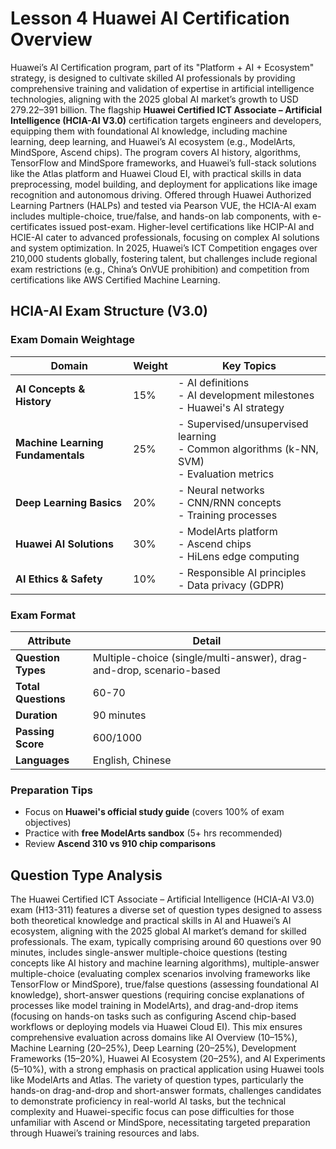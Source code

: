 # Lesson 4 Huawei AI Certification Overview
Huawei’s AI Certification program, part of its "Platform + AI + Ecosystem" strategy, is designed to cultivate skilled AI professionals by providing comprehensive training and validation of expertise in artificial intelligence technologies, aligning with the 2025 global AI market’s growth to USD 279.22–391 billion. The flagship **Huawei Certified ICT Associate – Artificial Intelligence (HCIA-AI V3.0)** certification targets engineers and developers, equipping them with foundational AI knowledge, including machine learning, deep learning, and Huawei’s AI ecosystem (e.g., ModelArts, MindSpore, Ascend chips). The program covers AI history, algorithms, TensorFlow and MindSpore frameworks, and Huawei’s full-stack solutions like the Atlas platform and Huawei Cloud EI, with practical skills in data preprocessing, model building, and deployment for applications like image recognition and autonomous driving. Offered through Huawei Authorized Learning Partners (HALPs) and tested via Pearson VUE, the HCIA-AI exam includes multiple-choice, true/false, and hands-on lab components, with e-certificates issued post-exam. Higher-level certifications like HCIP-AI and HCIE-AI cater to advanced professionals, focusing on complex AI solutions and system optimization. In 2025, Huawei’s ICT Competition engages over 210,000 students globally, fostering talent, but challenges include regional exam restrictions (e.g., China’s OnVUE prohibition) and competition from certifications like AWS Certified Machine Learning.

## HCIA-AI Exam Structure (V3.0)

### Exam Domain Weightage
| Domain | Weight | Key Topics |
|--------|--------|------------|
| **AI Concepts & History** | 15% | - AI definitions<br>- AI development milestones<br>- Huawei's AI strategy |
| **Machine Learning Fundamentals** | 25% | - Supervised/unsupervised learning<br>- Common algorithms (k-NN, SVM)<br>- Evaluation metrics |
| **Deep Learning Basics** | 20% | - Neural networks<br>- CNN/RNN concepts<br>- Training processes |
| **Huawei AI Solutions** | 30% | - ModelArts platform<br>- Ascend chips<br>- HiLens edge computing |
| **AI Ethics & Safety** | 10% | - Responsible AI principles<br>- Data privacy (GDPR) |

### Exam Format
| Attribute | Detail |
|-----------|--------|
| **Question Types** | Multiple-choice (single/multi-answer), drag-and-drop, scenario-based |
| **Total Questions** | 60-70 |
| **Duration** | 90 minutes |
| **Passing Score** | 600/1000 |
| **Languages** | English, Chinese |

### Preparation Tips
- Focus on **Huawei's official study guide** (covers 100% of exam objectives)
- Practice with **free ModelArts sandbox** (5+ hrs recommended)
- Review **Ascend 310 vs 910 chip comparisons**

## Question Type Analysis
The Huawei Certified ICT Associate – Artificial Intelligence (HCIA-AI V3.0) exam (H13-311) features a diverse set of question types designed to assess both theoretical knowledge and practical skills in AI and Huawei’s AI ecosystem, aligning with the 2025 global AI market’s demand for skilled professionals. The exam, typically comprising around 60 questions over 90 minutes, includes single-answer multiple-choice questions (testing concepts like AI history and machine learning algorithms), multiple-answer multiple-choice (evaluating complex scenarios involving frameworks like TensorFlow or MindSpore), true/false questions (assessing foundational AI knowledge), short-answer questions (requiring concise explanations of processes like model training in ModelArts), and drag-and-drop items (focusing on hands-on tasks such as configuring Ascend chip-based workflows or deploying models via Huawei Cloud EI). This mix ensures comprehensive evaluation across domains like AI Overview (10–15%), Machine Learning (20–25%), Deep Learning (20–25%), Development Frameworks (15–20%), Huawei AI Ecosystem (20–25%), and AI Experiments (5–10%), with a strong emphasis on practical application using Huawei tools like ModelArts and Atlas. The variety of question types, particularly the hands-on drag-and-drop and short-answer formats, challenges candidates to demonstrate proficiency in real-world AI tasks, but the technical complexity and Huawei-specific focus can pose difficulties for those unfamiliar with Ascend or MindSpore, necessitating targeted preparation through Huawei’s training resources and labs.


 
